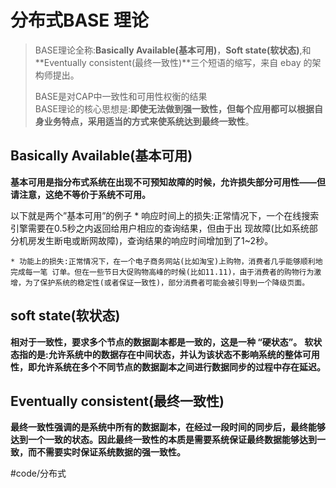 # 分布式BASE 理论 
> BASE理论全称:**Basically Available(基本可用)**，**Soft state(软状态)**,和 **Eventually consistent(最终一致性)**三个短语的缩写，来自 ebay 的架构师提出。   
>   
> BASE是对CAP中一致性和可用性权衡的结果  
> BASE理论的核心思想是:**即使无法做到强一致性，但每个应用都可以根据自身业务特点，采用适当的方式来使系统达到最终一致性**。   

## Basically Available(基本可用) 
**基本可用是指分布式系统在出现不可预知故障的时候，允许损失部分可用性——但请注意，这绝不等价于系统不可用。**

以下就是两个”基本可用”的例子 
	* 响应时间上的损失:正常情况下，一个在线搜索引擎需要在0.5秒之内返回给用户相应的查询结果，但由于出 现故障(比如系统部分机房发生断电或断网故障)，查询结果的响应时间增加到了1~2秒。 

	* 功能上的损失:正常情况下，在一个电子商务网站(比如淘宝)上购物，消费者几乎能够顺利地完成每一笔 订单。但在一些节日大促购物高峰的时候(比如11.11)，由于消费者的购物行为激增，为了保护系统的稳定性(或者保证一致性)，部分消费者可能会被引导到一个降级页面。

## soft state(软状态)
**相对于一致性，要求多个节点的数据副本都是一致的，这是一种 “硬状态”。** 
**软状态指的是:允许系统中的数据存在中间状态，并认为该状态不影响系统的整体可用性，即允许系统在多个不同节点的数据副本之间进行数据同步的过程中存在延迟。**

## Eventually consistent(最终一致性)
**最终一致性强调的是系统中所有的数据副本，在经过一段时间的同步后，最终能够达到一个一致的状态。因此最终一致性的本质是需要系统保证最终数据能够达到一致，而不需要实时保证系统数据的强一致性。**







































#code/分布式